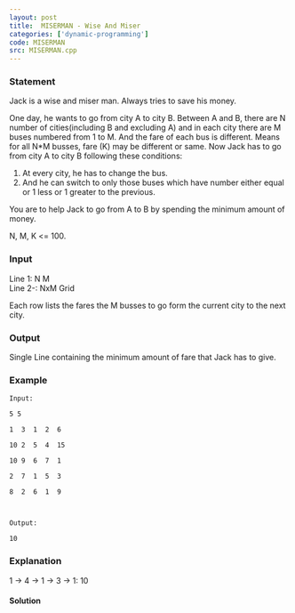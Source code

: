 ```yaml
---
layout: post
title:  MISERMAN - Wise And Miser
categories: ['dynamic-programming']
code: MISERMAN
src: MISERMAN.cpp
---
```


### **Statement**

Jack is a wise and miser man. Always tries to save his money.

One day, he wants to go from city A to city B. Between A and B, there are N
number of cities(including B and excluding A) and in each city there are M
buses numbered from 1 to M. And the fare of each bus is different. Means for
all N*M busses, fare (K) may be different or same. Now Jack has to go from
city A to city B following these conditions:

  1. At every city, he has to change the bus.
  2. And he can switch to only those buses which have number either equal or 1 less or 1 greater to the previous.

You are to help Jack to go from A to B by spending the minimum amount of
money.

N, M, K <= 100.

### Input

Line 1: N M  
Line 2-: NxM Grid

Each row lists the fares the M busses to go form the current city to the next
city.

### Output

Single Line containing the minimum amount of fare that Jack has to give.

### Example

    
    
    Input:
    5 5
    1  3  1  2  6
    10 2  5  4  15
    10 9  6  7  1
    2  7  1  5  3
    8  2  6  1  9
    
    Output:
    10

### Explanation

1 -> 4 -> 1 -> 3 -> 1: 10



#### **Solution**



